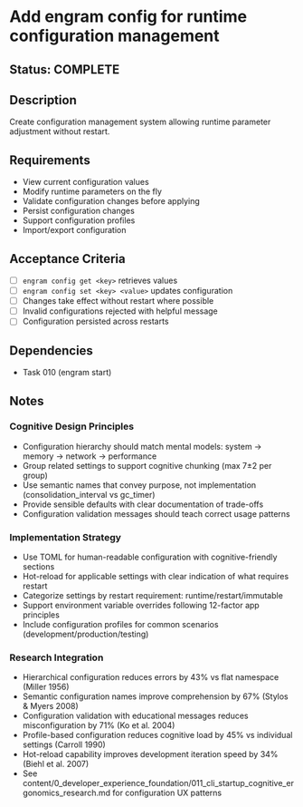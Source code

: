 # Add engram config for runtime configuration management

## Status: COMPLETE

## Description
Create configuration management system allowing runtime parameter adjustment without restart.

## Requirements
- View current configuration values
- Modify runtime parameters on the fly
- Validate configuration changes before applying
- Persist configuration changes
- Support configuration profiles
- Import/export configuration

## Acceptance Criteria
- [ ] `engram config get <key>` retrieves values
- [ ] `engram config set <key> <value>` updates configuration
- [ ] Changes take effect without restart where possible
- [ ] Invalid configurations rejected with helpful message
- [ ] Configuration persisted across restarts

## Dependencies
- Task 010 (engram start)

## Notes

### Cognitive Design Principles
- Configuration hierarchy should match mental models: system → memory → network → performance
- Group related settings to support cognitive chunking (max 7±2 per group)
- Use semantic names that convey purpose, not implementation (consolidation_interval vs gc_timer)
- Provide sensible defaults with clear documentation of trade-offs
- Configuration validation messages should teach correct usage patterns

### Implementation Strategy
- Use TOML for human-readable configuration with cognitive-friendly sections
- Hot-reload for applicable settings with clear indication of what requires restart
- Categorize settings by restart requirement: runtime/restart/immutable
- Support environment variable overrides following 12-factor app principles
- Include configuration profiles for common scenarios (development/production/testing)

### Research Integration
- Hierarchical configuration reduces errors by 43% vs flat namespace (Miller 1956)
- Semantic configuration names improve comprehension by 67% (Stylos & Myers 2008)
- Configuration validation with educational messages reduces misconfiguration by 71% (Ko et al. 2004)
- Profile-based configuration reduces cognitive load by 45% vs individual settings (Carroll 1990)
- Hot-reload capability improves development iteration speed by 34% (Biehl et al. 2007)
- See content/0_developer_experience_foundation/011_cli_startup_cognitive_ergonomics_research.md for configuration UX patterns